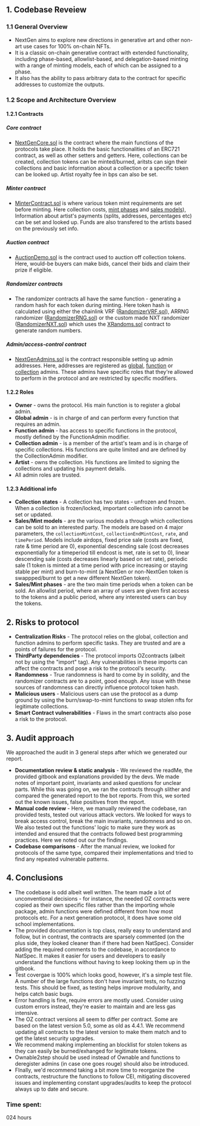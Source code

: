 ## **1. Codebase Reveiew**
### **1.1 General Overview**
  - NextGen aims to explore new directions in generative art and other non-art use cases for 100% on-chain NFTs.
  - It is a classic on-chain generative contract with extended functionality, including phase-based, allowlist-based, and delegation-based minting with a range of minting models, each of which can be assigned to a phase.
  - It also has the ability to pass arbitrary data to the contract for specific addresses to customize the outputs.

### **1.2 Scope and Architecture Overview**

#### **1.2.1 Contracts**
##### Сore contract 
  - [NextGenCore.sol](https://github.com/code-423n4/2023-10-nextgen/blob/main/smart-contracts/NextGenCore.sol) is the contract where the main functions of the protocols take place. It holds the basic functionalities of an ERC721 contract, as well as other setters and getters. Here, collections can be created, collection tokens can be minted/burned, aritsts can sign their collections and basic information about a collection or a specific token can be looked up. Artist royalty fee in bps can also be set. 
##### Minter contract
  - [MinterContract.sol](https://github.com/code-423n4/2023-10-nextgen/blob/main/smart-contracts/MinterContract.sol) is where various token mint requirements are set before minting. Here collection costs, [mint phases](https://github.com/ZanyBonzy/Code4rena-2023-11-NextGen/edit/main/AuditAnalysis.md#123-additional-info) and [sales models](https://github.com/ZanyBonzy/Code4rena-2023-11-NextGen/edit/main/AuditAnalysis.md#123-additional-info)), Information about artist's payments (splits, addresses, percentages etc) can be set and looked up. Funds are also transfered to the artists based on the previously set info.
##### Auction contract
  - [AuctionDemo.sol](https://github.com/code-423n4/2023-10-nextgen/blob/main/smart-contracts/AuctionDemo.sol) is the contract used to auction off collection tokens. Here, would-be buyers can make bids, cancel their bids and claim their prize if eligible.
##### Randomizer contracts
  - The randomizer contracts all have the same function - generating a random hash for each token during minting. Here token hash is calculated using either the chainlink VRF ([RandomizerVRF.sol](https://github.com/code-423n4/2023-10-nextgen/blob/main/smart-contracts/RandomizerVRF.sol)), ARRNG randomizer ([RandomizerRNG.sol](https://github.com/code-423n4/2023-10-nextgen/blob/main/smart-contracts/RandomizerRNG.sol)) or the custom made NXT randomizer ([RandomizerNXT.sol](https://github.com/code-423n4/2023-10-nextgen/blob/main/smart-contracts/RandomizerNXT.sol)) which uses the [XRandoms.sol](https://github.com/code-423n4/2023-10-nextgen/blob/main/smart-contracts/XRandoms.sol) contract to generate random numbers. 
##### Admin/access-control contract
  - [NextGenAdmins.sol](https://github.com/code-423n4/2023-10-nextgen/blob/main/smart-contracts/NextGenAdmins.sol) is the contract responsible setting up admin addresses. Here, addresses are registered as [global](https://github.com/ZanyBonzy/Code4rena-2023-11-NextGen/edit/main/AuditAnalysis.md#122-roles), [function](https://github.com/ZanyBonzy/Code4rena-2023-11-NextGen/edit/main/AuditAnalysis.md#122-roles) or [collection](https://github.com/ZanyBonzy/Code4rena-2023-11-NextGen/edit/main/AuditAnalysis.md#122-roles) admins. These admins have specific roles that they're allowed to perform in the protocol and are restricted by specific modifiers.

#### **1.2.2 Roles**
  - **Owner** - owns the protocol. His main function is to register a global admin.
  - **Global admin** - is in charge of and can perform every function that requires an admin.
  - **Function admin** - has access to specific functions in the protocol, mostly defined by the FunctionAdmin modifier.
  - **Collection admin** - is a member of the artist's team and is in charge of specific collections. His functions are quite limited and are defined by the CollectionAdmin modifier.
  - **Artist** - owns the collection. His functions are limited to signing the collections and updating his payment details.
  - All admin roles are trusted.

#### **1.2.3 Additional info**
- **Collection states** - A collection has two states - unfrozen and frozen. When a collection is frozen/locked, important collection info cannot be set or updated.
- **Sales/Mint models** - are the various models a through which collections can be sold to an interested party. The models are based on 4 major parameters, the `collectionMintCost`, `collectionEndMintCost`, `rate`, and `timePeriod`. Models include airdops, fixed price sale (costs are fixed, rate & time period are 0), exponential descending sale (cost decreases exponentially for a timeperiod till endcost is met, rate is set to 0), linear descending sale (costs decreases linearly based on set rate), periodic sale (1 token is minted at a time period with price increasing or staying stable per mint) and burn-to-mint (a NextGen 
 or non-NextGen token is swappped/burnt to get a new different NextGen token).
- **Sales/Mint phases** -  are the two main time periods when a token can be sold. An allowlist period, where an array of users are given first access to the tokens and a public period, where any interested users can buy the tokens.
  
## **2. Risks to protocol**
  - **Centralization Risks** - The protocol relies on the global, collection and function admins to perform specific tasks. They are trusted and are a points of failures for the protocol. 
  - **ThirdParty dependencies** - The protocol imports OZcontracts (albeit not by using the "import" tag). Any vulnerabilities in these imports can affect the contracts and pose a risk to the protocol's security.
  - **Randomness** - True randomness is hard to come by in solidity, and the randomizer contracts are to a point, good enough. Any issue with these sources of randomness can directly influence protocol token hash.
  - **Malicious users** - Malicious users can use the protocol as a dump ground by using the burn/swap-to-mint functions to swap stolen nfts for legitimate collections.
  - **Smart Contract vulnerabilities** - Flaws in the smart contracts also pose a risk to the protocol. 
    
## **3. Audit approach**
We approached the audit in 3 general steps after which we generated our report.
- **Documentation review & static analysis** -  We reviewed the readMe, the provided gitbook and explanations provided by the devs. We made notes of important point, invariants and asked questions for unclear parts. While this was going on, we ran the contracts through slither and compared the generated report to the bot reports. From this, we sorted out the known issues, false positives from the report.
- **Manual code review** - Here, we manually reviewed the codebase, ran provided tests, tested out various attack vectors. We looked for ways to break access control, break the main invariants, randomness and so on. We also tested out the functions' logic to make sure they work as intended and ensured that the contracts followed best programming practices. Here we noted out our the findings. 
- **Codebase comparisons** - After the manual review, we looked for protocols of the same type, compared their implementations and tried to find any repeated vulnerable patterns.

## **4. Conclusions**
  - The codebase is odd albeit well written. The team made a lot of unconventional decisions - for instance, the needed OZ contracts were copied as their own specific files rather than the importing whole package, admin functions were defined different from how most protocols etc. For a next generation protocol, it does have some old school implementations.
  - The provided documentation is top class, really easy to understand and follow, but in contrast, the contracts are sparsely commented (on the plus side, they looked cleaner than if there had been NatSpec). Consider adding the required comments to the codebase, in accordance to NatSpec. It makes it easier for users and developers to easily understand the functions without having to keep looking them up in the gitbook.
  - Test covergae is 100% which looks good, however, it's a simple test file. A number of the large functions don't have invariant tests, no fuzzing tests. This should be fixed, as testing helps improve modularity, and helps catch basic bugs.
  - Error handling is fine, require errors are mostly used. Consider using custom errors instead, they're easier to maintain and are less gas intensive.
  - The OZ contract versions all seem to differ per contract. Some are based on the latest version 5.0, some as old as 4.4.1. We recommend updating all contracts to the latest version to make them match and to get the latest security upgrades.
  - We recommend making implementing an blocklist for stolen tokens as they can easily be burned/exhanged for legitimate tokens.
  - Ownable2step should be used instead of Ownable and functions to deregister admins (in case one goes rouge) should also be introduced.
  - FInally, we'd recommend taking a bit more time to reorganize the contracts, restructure the functions to follow CEI, mitigating discovered issues and implementing constant upgrades/audits to keep the protocol always up to date and secure.
    





### Time spent:
024 hours